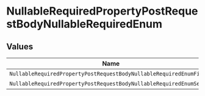 # NullableRequiredPropertyPostRequestBodyNullableRequiredEnum


## Values

| Name                                                                | Value                                                               |
| ------------------------------------------------------------------- | ------------------------------------------------------------------- |
| `NullableRequiredPropertyPostRequestBodyNullableRequiredEnumFirst`  | first                                                               |
| `NullableRequiredPropertyPostRequestBodyNullableRequiredEnumSecond` | second                                                              |